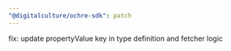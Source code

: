 ```yaml
---
"@digitalculture/ochre-sdk": patch
---
```


fix: update propertyValue key in type definition and fetcher logic
